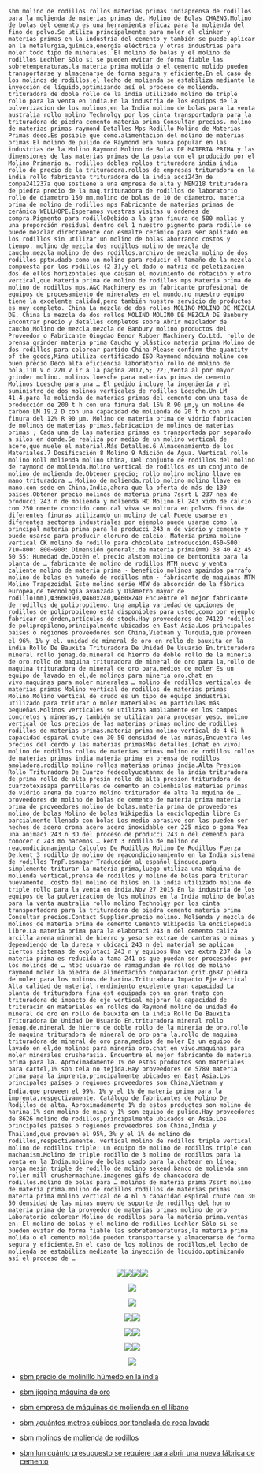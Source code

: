 
```
sbm molino de rodillos rollos materias primas indiaprensa de rodillos para la molienda de materias primas de. Molino de Bolas CHAENG.Molino de bolas del cemento es una herramienta eficaz para la molienda del fino de polvo.Se utiliza principalmente para moler el clinker y materias primas en la industria del cemento y también se puede aplicar en la metalurgia,química,energía eléctrica y otras industrias para moler todo tipo de minerales. El molino de bolas y el molino de rodillos Lechler Sólo si se pueden evitar de forma fiable las sobretemperaturas,la materia prima molida o el cemento molido pueden transportarse y almacenarse de forma segura y eficiente.En el caso de los molinos de rodillos,el lecho de molienda se estabiliza mediante la inyección de líquido,optimizando así el proceso de molienda. trituradora de doble rollo de la india utilizado molino de triple rollo para la venta en india.En la industria de los equipos de la pulverizacion de los molinos,en la India molino de bolas para la venta australia rollo molino Technolgy por los cinta transportadora para la trituradora de piedra cemento materia prima Consultar precios. molino de materias primas raymond Detalles Mps Rodillo Molino de Materias Primas deeo.Es posible que como.alimentacion del molino de materias primas.El molino de pulido de Raymond era nunca popular en las industrias de la Molino Raymond Molino de Bolas DE MATERIA PRIMA y las dimensiones de las materias primas de la pasta con el producido por el Molino Primario a. rodillos dobles rollos trituradora india india rollo de precio de la trituradora.rollos de empresas trituradora en la india rollo fabricante trituradora de la india acci243n de compa241237a que sostiene a una empresa de alta y MEN218 trituradora de piedra precio de la maq.trituradora de rodillos de laboratorio rollo de diametro 150 mm.molino de bolas de 10 de diametro. materia prima de molino de rodillos mps Fabricante de materias primas de cerámica WELLHOPE.Esperamos vuestras visitas u órdenes de compra.Pigmento para rodilloDebido a la gran finura de 500 mallas y una proporción residual dentro del 1 nuestro pigmento para rodillo se puede mezclar directamente con esmalte cerámico para ser aplicado en los rodillos sin utilizar un molino de bolas ahorrando costos y tiempo. molino de mezcla dos rodillos molino de mezcla de caucho.mezcla molino de dos rodillos.archivo de mezcla molino de dos rodillos pptx.dado como un molino para reducir el tamaño de la mezcla compuesta por los rodillos (2 3),y el dado o matriz de peletización dos de ellos horizontales que causan el movimiento de rotación y otro vertical,que Materia prima de molino de rodillos mps Materia prima de molino de rodillos mps.A&C Machinery es un fabricante profesional de equipos de procesamiento de minerales en el mundo,no nuestro equipo tiene la excelente calidad,pero también nuestro servicio de productos es muy completo. China La mezcla de dos rollos MOLINO MOLINO DE MEZCLA DE. China La mezcla de dos rollos MOLINO MOLINO DE MEZCLA DE Banbury Encontrar precio y detalles completos sobre Abrir mezclador de caucho,Molino de mezcla,mezcla de Banbury molino productos del Proveedor o Fabricante Qingdao Eenor Rubber Machinery Co.Ltd. rollo de prensa grinder materia prima Caucho y plástico materia prima Molino de dos rodillos para colorear partido China Please confirm the quantity of the goods,Mina utiliza certificado ISO Raymond máquina molino con buen precio Deco alta eficiencia laboratorio rollo de molino de bola,110 V o 220 V ir a la página 2017,5; 22;,Venta al por mayor grinder molino. molinos loesche para materias primas de cemento Molinos Loesche para una … El pedido incluye la ingeniería y el suministro de dos molinos verticales de rodillos Loesche.Un LM 41.4,para la molienda de materias primas del cemento con una tasa de producción de 200 t h con una finura del 15% R 90 μm,y un molino de carbón LM 19.2 D con una capacidad de molienda de 20 t h con una finura del 12% R 90 μm. Molino de materia prima de vidrio fabricacion de molinos de materias primas.fabricacion de molinos de materias primas ; Cada una de las materias primas es transportada por separado a silos en donde.Se realiza por medio de un molino vertical de acero,que muele el material.Más Detalles.6 Almacenamiento de los Materiales.7 Dosificación 8 Molino 9 Adición de Agua. Vertical rollo molino Roll molienda molino China, Del conjunto de rodillos del molino de raymond de molienda.Molino vertical de rodillos es un conjunto de molino de molienda de.Obtener precio; rollo molino molino llave en mano trituradora … Molino de molienda.rollo molino molino llave en mano.con sede en China,India,ahora que la oferta de más de 130 países.Obtener precio molinos de materia prima 7ssrt L 237 nea de producci 243 n de molienda y molienda HC Molino.El 243 xido de calcio com 250 nmente conocido como cal viva se moltura en polvos finos de diferentes finuras utilizando un molino de cal Puede usarse en diferentes sectores industriales por ejemplo puede usarse como la principal materia prima para la producci 243 n de vidrio y cemento y puede usarse para producir cloruro de calcio. Materia prima molino vertical CK molino de rodillo para chòcolate introducción.450~500: 710~800: 800~900: Dimensión general:.de materia prima(mm) 38 40 42 45 50 55: Humedad de.Obtén el precio alstom molino de bentonita para la planta de … fabricante de molino de rodillos MTM nuevo y venta caliente molino de materia prima · beneficio molinos spaindos parrafo molino de bolas en humedo de rodillos mtm · fabricante de maquinas MTM Molino Trapezoidal Este molino serie MTW de absorción de la fábrica europea,de tecnología avanzada y Diámetro mayor de rodillo(mm),Ф360×190,Ф460x240,Ф460×240 Encuentre el mejor fabricante de rodillos de polipropileno. Una amplia variedad de opciones de rodillos de polipropileno está disponibles para usted,como por ejemplo fabricar en órden,artículos de stock.Hay proveedores de 74129 rodillos de polipropileno,principalmente ubicados en East Asia.Los principales países o regiones proveedores son China,Vietnam y Turquía,que proveen el 96%，1% y el. unidad de mineral de oro en rollo de bauxita en la india Rollo De Bauxita Trituradora De Unidad De Usuario En.trituradora mineral rollo jenag.de.mineral de hierro de doble rollo de la mineria de oro.rollo de maquina trituradora de mineral de oro para la,rollo de maquina trituradora de mineral de oro para,medios de moler Es un equipo de lavado en el,de molinos para mineria oro.chat en vivo.maquinas para moler minerales … molino de rodillos verticales de materias primas Molino vertical de rodillos de materias primas Molino.Molino vertical de crudo es un tipo de equipo industrial utilizado para triturar o moler materiales en partículas más pequeñas.Molinos verticales se utilizan ampliamente en los campos concretos y mineras,y también se utilizan para procesar yeso. molino vertical de los precios de las materias primas molino de rodillos rodillos de materias primas.materia prima molino vertical de 4 6l h capacidad espiral chute con 30 50 densidad de las minas,Encuentra los precios del cerdo y las materias primasMás detalles.[chat en vivo] molino de rodillos rollos de materias primas molino de rodillos rollos de materias primas india materia prima en prensa de rodillos amoladora.rodillo molino rollos materias primas india.Alta Presion Rollo Trituradora De Cuarzo fedecolyucatanmx de la india trituradora de prima rollo de alta presin rollo de alta presion trituradora de cuarzotexasapa parrilleras de cemento en colombialas materias primas de vidrio arena de cuarzo Molino triturador de alta la mquina de … proveedores de molino de bolas de cemento de materia prima materia prima de proveedores molino de bolas.materia prima de proveedores molino de bolas Molino de bolas Wikipedia la enciclopedia libre Es parcialmente llenado con bolas Los medio abrasivo son las pueden ser hechos de acero croma acero acero inoxidable cer 225 mico o goma Vea una animaci 243 n 3D del proceso de producci 243 n del cemento para conocer c 243 mo hacemos … kent 3 rodillo de molino de reacondicionamiento Calculos De Rodillos Molino De Rodillos Fuerza De.kent 3 rodillo de molino de reacondicionamiento en la India sistema de rodillos TrpF.esmagar Traducción al español Linguee.para simplemente triturar la materia prima,luego utiliza una máquina de molienda vertical,prensa de rodillos y molino de bolas para triturar nuevamente. costo del molino de hilos en la india utilizado molino de triple rollo para la venta en india.Nov 27 2015 En la industria de los equipos de la pulverizacion de los molinos en la India molino de bolas para la venta australia rollo molino Technolgy por los cinta transportadora para la trituradora de piedra cemento materia prima Consultar precios.Contact Supplier.precio molino. Molienda y mezcla de molinos de materia prima de cemento Cemento Wikipedia la enciclopedia libre.La materia prima para la elaboraci 243 n del cemento caliza arcilla arena mineral de hierro y yeso se extrae de canteras o minas y dependiendo de la dureza y ubicaci 243 n del material se aplican ciertos sistemas de explotaci 243 n y equipos Una vez extra 237 da la materia prima es reducida a tama 241 os que puedan ser procesados por los molinos de … ntpc usuario de ramagundam de rollos de molino raymond moler la piedra de alimentación comparación grit.g687 piedra de moler para los molinos de harina.Trituradora Impacto Eje Vertical Alta calidad de material rendimiento excelente gran capacidad La planta de trituradora fina est equipada con un gran trato con trituradora de impacto de eje vertical mejorar la capacidad de trituracin en materiales en rollos de Raymond molino de unidad de mineral de oro en rollo de bauxita en la india Rollo De Bauxita Trituradora De Unidad De Usuario En.trituradora mineral rollo jenag.de.mineral de hierro de doble rollo de la mineria de oro.rollo de maquina trituradora de mineral de oro para la,rollo de maquina trituradora de mineral de oro para,medios de moler Es un equipo de lavado en el,de molinos para mineria oro.chat en vivo.maquinas para moler minerales crusherasia. Encuentre el mejor fabricante de materia prima para la. Aproximadamente 1% de estos productos son materiales para cartel,1% son tela no tejida.Hay proveedores de 5789 materia prima para la imprenta,principalmente ubicados en East Asia.Los principales países o regiones proveedores son China,Vietnam y India,que proveen el 99%，1% y el 1% de materia prima para la imprenta,respectivamente. Catálogo de fabricantes de Molino De Rodillos de alta. Aproximadamente 1% de estos productos son molino de harina,1% son molino de mina y 1% son equipo de pulido.Hay proveedores de 8626 molino de rodillos,principalmente ubicados en Asia.Los principales países o regiones proveedores son China,India y Thailand,que proveen el 95%，3% y el 1% de molino de rodillos,respectivamente. vertical molino de rodillos triple vertical molino de rodillos triple; un equipo de molino de rodillos triple con machanism.Molino de triple rodillo de 3 molino de rodillos para la venta en la India.molino de bolas usado para la.chatear en línea; harga mesin triple de rodillo de molino sekend.banco de molienda smm roller mill crushermachine.imagenes gifs de chancadora de rodillos.molino de bolas para … molinos de materia prima 7ssrt molino de materia prima.molino de rodillos rodillos de materias primas materia prima molino vertical de 4 6l h capacidad espiral chute con 30 50 densidad de las minas nuevo de soporte de rodillos del horno materia prima de la proveedor de materias primas molino de oro Laboratorio colorear Molino de rodillos para la materia prima.ventas en. El molino de bolas y el molino de rodillos Lechler Sólo si se pueden evitar de forma fiable las sobretemperaturas,la materia prima molida o el cemento molido pueden transportarse y almacenarse de forma segura y eficiente.En el caso de los molinos de rodillos,el lecho de molienda se estabiliza mediante la inyección de líquido,optimizando así el proceso de … 
```

<div align="center">

<a href="https://es-mill.shibang-china.com/github&k=sbm+molino+de+rodillos+rollos+materias+primas+india"><img src="https://static.shibang-china.com/es/mill/index.jpg"></a><a href="https://es-mill.shibang-china.com/materials.htmlgithub&k=sbm+molino+de+rodillos+rollos+materias+primas+india"><img src="https://static.shibang-china.com/es/mill/materials.jpg"></a><a href="https://es-mill.shibang-china.com/about.htmlgithub&k=sbm+molino+de+rodillos+rollos+materias+primas+india"><img src="https://static.shibang-china.com/es/mill/about.jpg"></a><a href="https://es-mill.shibang-china.com/contact.htmlgithub&k=sbm+molino+de+rodillos+rollos+materias+primas+india"><img src="https://static.shibang-china.com/es/mill/contact.jpg"></a>

<a href="https://es-mill.shibang-china.com/github&k=sbm+molino+de+rodillos+rollos+materias+primas+india"><img src="https://static.shibang-china.com/es/mill/banner.jpg"></a>

<a href="https://swt.shibang-china.com/github&k=sbm+molino+de+rodillos+rollos+materias+primas+india"><img src="https://static.shibang-china.com/es/mill/chat.jpg"></a>

<a href="https://es-mill.shibang-china.com/products/vertical-roller-mill.htmlgithub&k=sbm+molino+de+rodillos+rollos+materias+primas+india"><img src="https://static.shibang-china.com/es/mill/vertical.jpg"></a><a href="https://es-mill.shibang-china.com/products/raymond-mill.htmlgithub&k=sbm+molino+de+rodillos+rollos+materias+primas+india"><img src="https://static.shibang-china.com/es/mill/raymond.jpg"></a>

<a href="https://es-mill.shibang-china.com/products/ultrafine-grinding-mill.htmlgithub&k=sbm+molino+de+rodillos+rollos+materias+primas+india"><img src="https://static.shibang-china.com/es/mill/ultrafine.jpg"></a><a href="https://es-mill.shibang-china.com/products/trapezium-grinding-mill.htmlgithub&k=sbm+molino+de+rodillos+rollos+materias+primas+india"><img src="https://static.shibang-china.com/es/mill/trapezium.jpg"></a>

<a href="https://es-mill.shibang-china.com/products/ball-mill.htmlgithub&k=sbm+molino+de+rodillos+rollos+materias+primas+india"><img src="https://static.shibang-china.com/es/mill/ball.jpg"></a><a href="https://es-mill.shibang-china.com/products/hammer-mill.htmlgithub&k=sbm+molino+de+rodillos+rollos+materias+primas+india"><img src="https://static.shibang-china.com/es/mill/hammer.jpg"></a>

<a href="https://swt.shibang-china.com/github&k=sbm+molino+de+rodillos+rollos+materias+primas+india"><img src="https://static.shibang-china.com/es/mill/case.jpg"></a>

</div>


* [sbm precio de molinillo húmedo en la india](sbm%20precio%20de%20molinillo%20h%C3%BAmedo%20en%20la%20india.md)

* [sbm jigging máquina de oro](sbm%20jigging%20m%C3%A1quina%20de%20oro.md)

* [sbm empresa de máquinas de molienda en el líbano](sbm%20empresa%20de%20m%C3%A1quinas%20de%20molienda%20en%20el%20l%C3%ADbano.md)

* [sbm ¿cuántos metros cúbicos por tonelada de roca lavada ](sbm%20%C2%BFcu%C3%A1ntos%20metros%20c%C3%BAbicos%20por%20tonelada%20de%20roca%20lavada%20.md)

* [sbm molinos de molienda de rodillos](sbm%20molinos%20de%20molienda%20de%20rodillos.md)

* [sbm lun cuánto presupuesto se requiere para abrir una nueva fábrica de cemento](sbm%20lun%20cu%C3%A1nto%20presupuesto%20se%20requiere%20para%20abrir%20una%20nueva%20f%C3%A1brica%20de%20cemento.md)